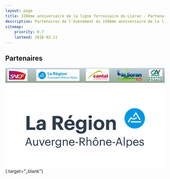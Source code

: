 ```yaml
---
layout: page
title: 150ème anniversaire de la ligne ferroviaire du Lioran - Partenaires
description: Partenaires de l'évènement du 150ème anniversaire de la ligne ferroviaire du Lioran
sitemap:
    priority: 0.7
    lastmod: 2018-02-11
---
```

## Partenaires

![Partenaires](https://github.com/150anslignedulioran/150anslignedulioran.github.io/blob/master/images/Partenaires.JPG)

[![Région Auverge-Rhône-Alpes](/images/partenaire-logo-auvergne-rhone-alpes.png "Partenaire Région Auverge-Rhône-Alpes")](https://www.auvergnerhonealpes.fr){:target="_blank"}
